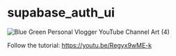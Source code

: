 # supabase_auth_ui

![Blue Green Personal Vlogger YouTube Channel Art (4)](https://github.com/user-attachments/assets/34daa0d7-5cf4-4919-9d5b-1e14d54b5de9)


Follow the tutorial:
https://youtu.be/Regyx9wME-k
